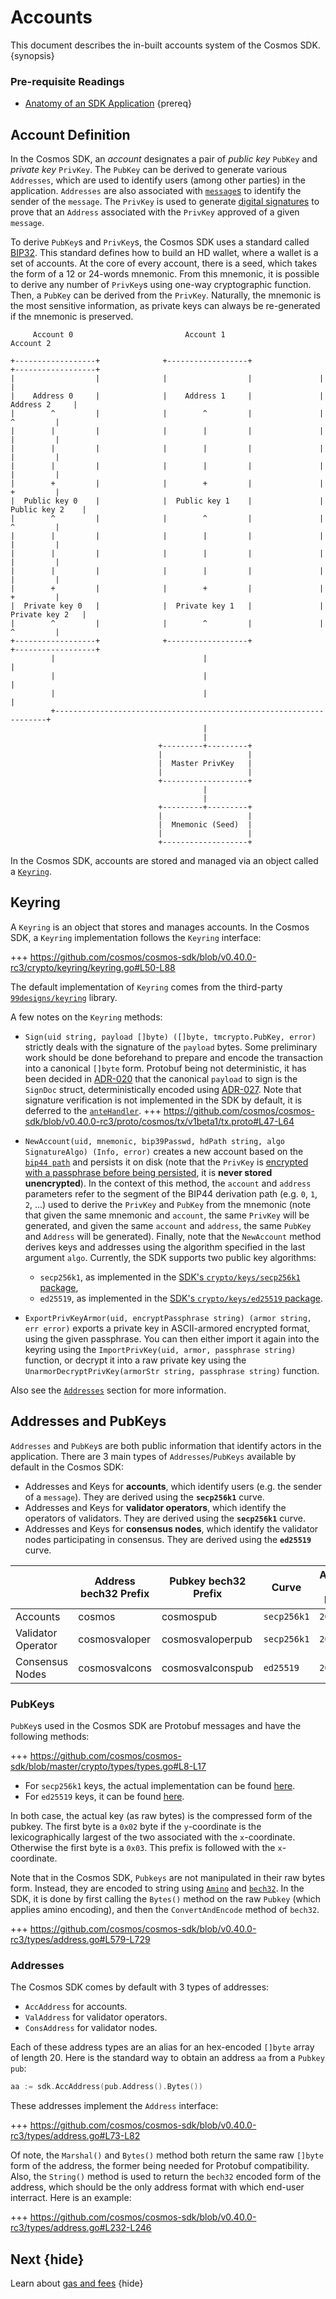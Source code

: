 <!--
order: 4
-->

# Accounts

This document describes the in-built accounts system of the Cosmos SDK. {synopsis}

### Pre-requisite Readings

- [Anatomy of an SDK Application](./app-anatomy.md) {prereq}

## Account Definition

In the Cosmos SDK, an _account_ designates a pair of _public key_ `PubKey` and _private key_ `PrivKey`. The `PubKey` can be derived to generate various `Addresses`, which are used to identify users (among other parties) in the application. `Addresses` are also associated with [`message`s](../building-modules/messages-and-queries.md#messages) to identify the sender of the `message`. The `PrivKey` is used to generate [digital signatures](#signatures) to prove that an `Address` associated with the `PrivKey` approved of a given `message`.

To derive `PubKey`s and `PrivKey`s, the Cosmos SDK uses a standard called [BIP32](https://github.com/bitcoin/bips/blob/master/bip-0032.mediawiki). This standard defines how to build an HD wallet, where a wallet is a set of accounts. At the core of every account, there is a seed, which takes the form of a 12 or 24-words mnemonic. From this mnemonic, it is possible to derive any number of `PrivKey`s using one-way cryptographic function. Then, a `PubKey` can be derived from the `PrivKey`. Naturally, the mnemonic is the most sensitive information, as private keys can always be re-generated if the mnemonic is preserved.

```
     Account 0                         Account 1                         Account 2

+------------------+              +------------------+               +------------------+
|                  |              |                  |               |                  |
|    Address 0     |              |    Address 1     |               |    Address 2     |
|        ^         |              |        ^         |               |        ^         |
|        |         |              |        |         |               |        |         |
|        |         |              |        |         |               |        |         |
|        |         |              |        |         |               |        |         |
|        +         |              |        +         |               |        +         |
|  Public key 0    |              |  Public key 1    |               |  Public key 2    |
|        ^         |              |        ^         |               |        ^         |
|        |         |              |        |         |               |        |         |
|        |         |              |        |         |               |        |         |
|        |         |              |        |         |               |        |         |
|        +         |              |        +         |               |        +         |
|  Private key 0   |              |  Private key 1   |               |  Private key 2   |
|        ^         |              |        ^         |               |        ^         |
+------------------+              +------------------+               +------------------+
         |                                 |                                  |
         |                                 |                                  |
         |                                 |                                  |
         +--------------------------------------------------------------------+
                                           |
                                           |
                                 +---------+---------+
                                 |                   |
                                 |  Master PrivKey   |
                                 |                   |
                                 +-------------------+
                                           |
                                           |
                                 +---------+---------+
                                 |                   |
                                 |  Mnemonic (Seed)  |
                                 |                   |
                                 +-------------------+
```

In the Cosmos SDK, accounts are stored and managed via an object called a [`Keyring`](#keyring).

## Keyring

A `Keyring` is an object that stores and manages accounts. In the Cosmos SDK, a `Keyring` implementation follows the `Keyring` interface:

+++ https://github.com/cosmos/cosmos-sdk/blob/v0.40.0-rc3/crypto/keyring/keyring.go#L50-L88

The default implementation of `Keyring` comes from the third-party [`99designs/keyring`](https://github.com/99designs/keyring) library.

A few notes on the `Keyring` methods:

- `Sign(uid string, payload []byte) ([]byte, tmcrypto.PubKey, error)` strictly deals with the signature of the `payload` bytes. Some preliminary work should be done beforehand to prepare and encode the transaction into a canonical `[]byte` form. Protobuf being not deterministic, it has been decided in [ADR-020](../architecture/adr-020-protobuf-transaction-encoding.md) that the canonical `payload` to sign is the `SignDoc` struct, deterministically encoded using [ADR-027](adr-027-deterministic-protobuf-serialization.md). Note that signature verification is not implemented in the SDK by default, it is deferred to the [`anteHandler`](../core/baseapp.md#antehandler).
  +++ https://github.com/cosmos/cosmos-sdk/blob/v0.40.0-rc3/proto/cosmos/tx/v1beta1/tx.proto#L47-L64

- `NewAccount(uid, mnemonic, bip39Passwd, hdPath string, algo SignatureAlgo) (Info, error)` creates a new account based on the [`bip44 path`](https://github.com/bitcoin/bips/blob/master/bip-0044.mediawiki) and persists it on disk (note that the `PrivKey` is [encrypted with a passphrase before being persisted](https://github.com/cosmos/cosmos-sdk/blob/v0.40.0-rc3/crypto/armor.go), it is **never stored unencrypted**). In the context of this method, the `account` and `address` parameters refer to the segment of the BIP44 derivation path (e.g. `0`, `1`, `2`, ...) used to derive the `PrivKey` and `PubKey` from the mnemonic (note that given the same mnemonic and `account`, the same `PrivKey` will be generated, and given the same `account` and `address`, the same `PubKey` and `Address` will be generated). Finally, note that the `NewAccount` method derives keys and addresses using the algorithm specified in the last argument `algo`. Currently, the SDK supports two public key algorithms:

  - `secp256k1`, as implemented in the [SDK's `crypto/keys/secp256k1` package](https://github.com/cosmos/cosmos-sdk/blob/v0.40.0-rc3/crypto/keys/secp256k1/secp256k1.go),
  - `ed25519`, as implemented in the [SDK's `crypto/keys/ed25519` package](https://github.com/cosmos/cosmos-sdk/blob/v0.40.0-rc3/crypto/keys/ed25519/ed25519.go).

- `ExportPrivKeyArmor(uid, encryptPassphrase string) (armor string, err error)` exports a private key in ASCII-armored encrypted format, using the given passphrase. You can then either import it again into the keyring using the `ImportPrivKey(uid, armor, passphrase string)` function, or decrypt it into a raw private key using the `UnarmorDecryptPrivKey(armorStr string, passphrase string)` function.

Also see the [`Addresses`](#addresses) section for more information.

## Addresses and PubKeys

`Addresses` and `PubKey`s are both public information that identify actors in the application. There are 3 main types of `Addresses`/`PubKeys` available by default in the Cosmos SDK:

- Addresses and Keys for **accounts**, which identify users (e.g. the sender of a `message`). They are derived using the **`secp256k1`** curve.
- Addresses and Keys for **validator operators**, which identify the operators of validators. They are derived using the **`secp256k1`** curve.
- Addresses and Keys for **consensus nodes**, which identify the validator nodes participating in consensus. They are derived using the **`ed25519`** curve.

|                    | Address bech32 Prefix | Pubkey bech32 Prefix | Curve       | Address byte length | Pubkey byte length |
| ------------------ | --------------------- | -------------------- | ----------- | ------------------- | ------------------ |
| Accounts           | cosmos                | cosmospub            | `secp256k1` | `20`                | `33`               |
| Validator Operator | cosmosvaloper         | cosmosvaloperpub     | `secp256k1` | `20`                | `33`               |
| Consensus Nodes    | cosmosvalcons         | cosmosvalconspub     | `ed25519`   | `20`                | `32`               |

### PubKeys

`PubKey`s used in the Cosmos SDK are Protobuf messages and have the following methods:

+++ https://github.com/cosmos/cosmos-sdk/blob/master/crypto/types/types.go#L8-L17

- For `secp256k1` keys, the actual implementation can be found [here](https://github.com/cosmos/cosmos-sdk/blob/v0.40.0-rc3/crypto/keys/secp256k1/secp256k1.go).
- For `ed25519` keys, it can be found [here](https://github.com/cosmos/cosmos-sdk/blob/v0.40.0-rc3/crypto/keys/ed25519/ed25519.go).

In both case, the actual key (as raw bytes) is the compressed form of the pubkey. The first byte is a `0x02` byte if the `y`-coordinate is the lexicographically largest of the two associated with the `x`-coordinate. Otherwise the first byte is a `0x03`. This prefix is followed with the `x`-coordinate.

Note that in the Cosmos SDK, `Pubkeys` are not manipulated in their raw bytes form. Instead, they are encoded to string using [`Amino`](../core/encoding.md#amino) and [`bech32`](https://en.bitcoin.it/wiki/Bech32). In the SDK, it is done by first calling the `Bytes()` method on the raw `Pubkey` (which applies amino encoding), and then the `ConvertAndEncode` method of `bech32`.

+++ https://github.com/cosmos/cosmos-sdk/blob/v0.40.0-rc3/types/address.go#L579-L729

### Addresses

The Cosmos SDK comes by default with 3 types of addresses:

- `AccAddress` for accounts.
- `ValAddress` for validator operators.
- `ConsAddress` for validator nodes.

Each of these address types are an alias for an hex-encoded `[]byte` array of length 20. Here is the standard way to obtain an address `aa` from a `Pubkey pub`:

```go
aa := sdk.AccAddress(pub.Address().Bytes())
```

These addresses implement the `Address` interface:

+++ https://github.com/cosmos/cosmos-sdk/blob/v0.40.0-rc3/types/address.go#L73-L82

Of note, the `Marshal()` and `Bytes()` method both return the same raw `[]byte` form of the address, the former being needed for Protobuf compatibility. Also, the `String()` method is used to return the `bech32` encoded form of the address, which should be the only address format with which end-user interract. Here is an example:

+++ https://github.com/cosmos/cosmos-sdk/blob/v0.40.0-rc3/types/address.go#L232-L246

## Next {hide}

Learn about [gas and fees](./gas-fees.md) {hide}
